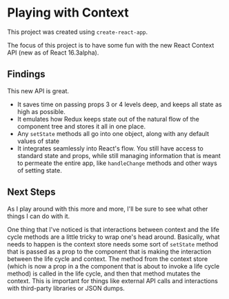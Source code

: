 # Playing with Context

This project was created using `create-react-app`.

The focus of this project is to have some fun with the new React Context API (new as of React 16.3alpha). 

## Findings

This new API is great.

* It saves time on passing props 3 or 4 levels deep, and keeps all state as high as possible.
* It emulates how Redux keeps state out of the natural flow of the component tree and stores it all in one place.
* Any `setState` methods all go into one object, along with any default values of state
* It integrates seamlessly into React's flow. You still have access to standard state and props, while still managing information that is meant to permeate the entire app, like `handleChange` methods and other ways of setting state.

## Next Steps

As I play around with this more and more, I'll be sure to see what other things I can do with it.

One thing that I've noticed is that interactions between context and the life cycle methods are a little tricky to wrap one's head around. Basically, what needs to happen is the context store needs some sort of `setState` method that is passed as a prop to the component that is making the interaction between the life cycle and context. The method from the context store (which is now a prop in a the component that is about to invoke a life cycle method) is called in the life cycle, and then that method mutates the context. This is important for things like external API calls and interactions with third-party libraries or JSON dumps. 

